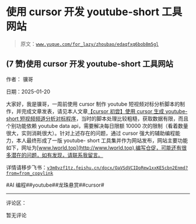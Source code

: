 # 使用 cursor 开发 youtube-short 工具网站

> 原文：[`www.yuque.com/for_lazy/zhoubao/edaqfxq6bob8m5gl`](https://www.yuque.com/for_lazy/zhoubao/edaqfxq6bob8m5gl)

## (7 赞)使用 cursor 开发 youtube-short 工具网站

作者： 骥哥

日期：2025-01-20

大家好，我是骥哥，一周前使用 cursor 制作 youtube 短视频对标分析脚本的制作，并完成文章发表，请见本人文章[【cursor 初尝】使用 cursor 生成 youtube-
short 短视频频道分析对标程序](https://v3m0vzf1tz.feishu.cn/docx/QRFodTL7Zo8gCUxX8sXcakFCngb)，当时的脚本处理比较粗糙，获取数据有限，而且个别功能依赖 youtube
data
api，需要解决每日限额 10000 次的限制（看着数量很大，实则消耗很大）。针对上述存在的问题，通过 cursor 强大的辅助编程能力，本人最终形成了一版 youtube-
short 工具集并作为网站发布，网站主要功能如下，网址为[www.lworld.top](http://www.lworld.top),编写仓促，可能还有很多潜在的问题，如有发现，请联系我留言。

详情请移步飞书：[`v3m0vzf1tz.feishu.cn/docx/OaVSdVCIDoRew1xxKE5cbn2Enmd?from=from_copylink`](https://v3m0vzf1tz.feishu.cn/docx/OaVSdVCIDoRew1xxKE5cbn2Enmd?from=from_copylink)

#AI 编程##youtube##龙珠悬赏##cursor#

* * *

评论区：

暂无评论